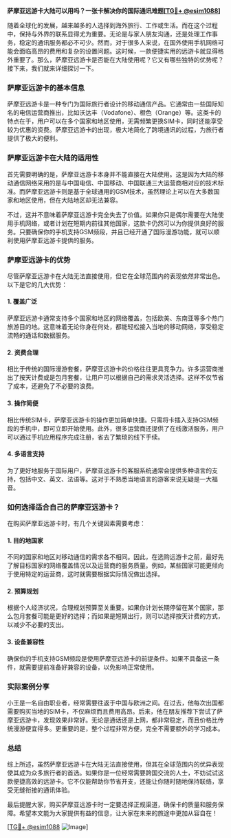 **萨摩亚远游卡大陆可以用吗？一张卡解决你的国际通讯难题[[TG💪+ @esim1088](https://t.me/s/esim1088)]**

随着全球化的发展，越来越多的人选择到海外旅行、工作或生活。而在这个过程中，保持与外界的联系显得尤为重要。无论是与家人朋友沟通，还是处理工作事务，稳定的通讯服务都必不可少。然而，对于很多人来说，在国外使用手机网络可能会面临高昂的费用和复杂的设置问题。这时候，一款便捷实用的远游卡就显得格外重要了。那么，萨摩亚远游卡是否能在大陆使用呢？它又有哪些独特的优势呢？接下来，我们就来详细探讨一下。

### 萨摩亚远游卡的基本信息

萨摩亚远游卡是一种专门为国际旅行者设计的移动通信产品。它通常由一些国际知名的电信运营商推出，比如沃达丰（Vodafone）、橙色（Orange）等。这类卡的特点在于，用户可以在多个国家和地区使用，无需频繁更换SIM卡，同时还能享受较为优惠的资费。萨摩亚远游卡的出现，极大地简化了跨境通讯的过程，为旅行者提供了极大的便利。

### 萨摩亚远游卡在大陆的适用性

首先需要明确的是，萨摩亚远游卡本身并不能直接在大陆使用。这是因为大陆的移动通信网络采用的是与中国电信、中国移动、中国联通三大运营商相对应的技术标准。而萨摩亚远游卡则是基于全球通用的GSM技术，虽然理论上可以在大多数国家和地区使用，但在大陆地区却无法兼容。

不过，这并不意味着萨摩亚远游卡完全失去了价值。如果你只是偶尔需要在大陆使用手机网络，或者计划在短期内前往其他国家，这款卡仍然可以为你提供良好的服务。只要确保你的手机支持GSM频段，并且已经开通了国际漫游功能，就可以顺利使用萨摩亚远游卡提供的服务。

### 萨摩亚远游卡的优势

尽管萨摩亚远游卡在大陆无法直接使用，但它在全球范围内的表现依然非常出色。以下是它的几大优势：

#### 1. **覆盖广泛**
萨摩亚远游卡通常支持多个国家和地区的网络覆盖，包括欧美、东南亚等多个热门旅游目的地。这意味着无论你身在何处，都能轻松接入当地的移动网络，享受稳定流畅的通话和数据服务。

#### 2. **资费合理**
相比于传统的国际漫游套餐，萨摩亚远游卡的价格往往更具竞争力。许多运营商推出了按天计费或是包月套餐，让用户可以根据自己的需求灵活选择。这样不仅节省了成本，还避免了不必要的浪费。

#### 3. **操作简便**
相比传统SIM卡，萨摩亚远游卡的操作更加简单快捷。只需将卡插入支持GSM频段的手机中，即可立即开始使用。此外，很多运营商还提供了在线激活服务，用户可以通过手机应用程序完成注册，省去了繁琐的线下手续。

#### 4. **多语言支持**
为了更好地服务于国际用户，萨摩亚远游卡的客服系统通常会提供多种语言的支持，包括中文、英文、法语等。这对于不熟悉当地语言的游客来说无疑是一大福音。

### 如何选择适合自己的萨摩亚远游卡？

在购买萨摩亚远游卡时，有几个关键因素需要考虑：

#### 1. **目的地国家**
不同的国家和地区对移动通信的需求各不相同。因此，在选购远游卡之前，最好先了解目标国家的网络覆盖情况以及运营商的服务质量。例如，某些国家可能更倾向于使用特定的运营商，这时就需要根据实际情况做出选择。

#### 2. **预算规划**
根据个人经济状况，合理规划预算至关重要。如果你计划长期停留在某个国家，那么包月套餐可能是更好的选择；而如果是短期出行，则可以选择按天计费的方式，以减少不必要的支出。

#### 3. **设备兼容性**
确保你的手机支持GSM频段是使用萨摩亚远游卡的前提条件。如果不具备这一条件，就需要提前准备好兼容的设备，以免影响正常使用。

### 实际案例分享

小王是一名自由职业者，经常需要往返于中国与欧洲之间。在过去，他每次出国都需要购买当地的SIM卡，不仅麻烦而且费用高昂。后来，他在朋友推荐下尝试了萨摩亚远游卡，发现效果非常好。无论是通话还是上网，都非常稳定，而且价格比传统漫游便宜得多。更重要的是，整个过程非常方便，完全不需要额外的学习成本。

### 总结

综上所述，虽然萨摩亚远游卡在大陆无法直接使用，但其在全球范围内的优异表现使其成为众多旅行者的首选。如果你是一位经常需要跨国交流的人士，不妨试试这款便捷高效的远游卡。它不仅能帮助你节省开支，还能让你随时随地保持联络，享受无缝衔接的通讯体验。

最后提醒大家，购买萨摩亚远游卡时一定要选择正规渠道，确保卡的质量和服务保障。希望本文能为大家提供有益的信息，让大家在未来的旅途中更加从容自在！

[[TG💪+ @esim1088](https://t.me/s/esim1088) ![Image](https://i.postimg.cc/4NQfJmqS/Snipaste-2025-05-13-00-14-12.png)]